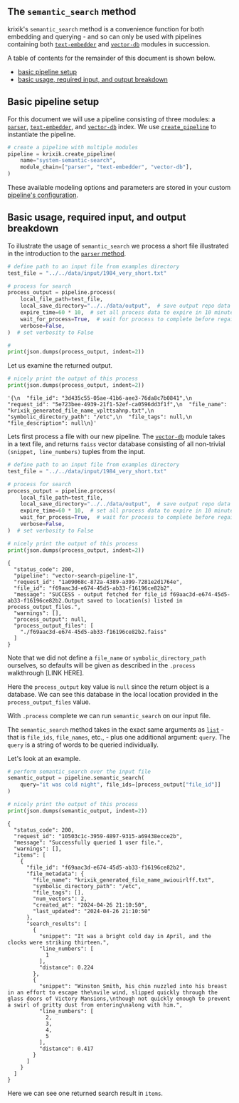 ## The `semantic_search` method

krixik's `semantic_search` method is a convenience function for both embedding and querying - and so can only be used with pipelines containing both [`text-embedder`](../modules/text-embedder.md) and [`vector-db`](../modules/vector-db.md) modules in succession.

A table of contents for the remainder of this document is shown below.

- [basic pipeline setup](#basic-pipeline-setup)
- [basic usage, required input, and output breakdown](#basic-usage,-required-input,-and-output-breakdown)

## Basic pipeline setup

For this document we will use a pipeline consisting of three modules: a [`parser`](../modules/parser.md), [`text-embedder`](../modules/text-embedder.md), and [`vector-db`](../modules/vector-db.md) index.  We use [`create_pipeline`](../system/create_save_load.md) to instantiate the pipeline.


```python
# create a pipeline with multiple modules
pipeline = krixik.create_pipeline(
    name="system-semantic-search",
    module_chain=["parser", "text-embedder", "vector-db"],
)
```

These available modeling options and parameters are stored in your custom [pipeline's configuration](../system/create_save_load.md).

## Basic usage, required input, and output breakdown

To illustrate the usage of `semantic_search` we process a short file illustrated in the introduction to the [`parser` method](../modules/parser.md).


```python
# define path to an input file from examples directory
test_file = "../../data/input/1984_very_short.txt"

# process for search
process_output = pipeline.process(
    local_file_path=test_file,
    local_save_directory="../../data/output",  # save output repo data output subdir
    expire_time=60 * 10,  # set all process data to expire in 10 minutes
    wait_for_process=True,  # wait for process to complete before regaining ide
    verbose=False,
)  # set verbosity to False

#
print(json.dumps(process_output, indent=2))
```

Let us examine the returned output.


```python
# nicely print the output of this process
print(json.dumps(process_output, indent=2))
```


    '{\n  "file_id": "3d435c55-05ae-41b6-aee3-76da8c7b0841",\n  "request_id": "5e723bee-4939-21f1-52ef-ca0596dd3f1f",\n  "file_name": "krixik_generated_file_name_vplttsahnp.txt",\n  "symbolic_directory_path": "/etc",\n  "file_tags": null,\n  "file_description": null\n}'


Lets first process a file with our new pipeline.  The [`vector-db`](../modules/vector-db.md) module takes in a text file, and returns `faiss` vector database consisting of all non-trivial `(snippet, line_numbers)` tuples from the input.


```python
# define path to an input file from examples directory
test_file = "../../data/input/1984_very_short.txt"

# process for search
process_output = pipeline.process(
    local_file_path=test_file,
    local_save_directory="../../data/output",  # save output repo data output subdir
    expire_time=60 * 10,  # set all process data to expire in 10 minutes
    wait_for_process=True,  # wait for process to complete before regaining ide
    verbose=False,
)  # set verbosity to False

# nicely print the output of this process
print(json.dumps(process_output, indent=2))
```

    {
      "status_code": 200,
      "pipeline": "vector-search-pipeline-1",
      "request_id": "1a09068c-872a-4389-a399-7281e2d1764e",
      "file_id": "f69aac3d-e674-45d5-ab33-f16196ce82b2",
      "message": "SUCCESS - output fetched for file_id f69aac3d-e674-45d5-ab33-f16196ce82b2.Output saved to location(s) listed in process_output_files.",
      "warnings": [],
      "process_output": null,
      "process_output_files": [
        "./f69aac3d-e674-45d5-ab33-f16196ce82b2.faiss"
      ]
    }


Note that we did not define a `file_name` or `symbolic_directory_path` ourselves, so defaults will be given as described in the `.process` walkthrough [LINK HERE].

Here the `process_output` key value is `null` since the return object is a database.  We can see this database in the local location provided in the `process_output_files` value.

With `.process` complete we can run `semantic_search` on our input file. 

The `semantic_search` method takes in the exact same arguments as [`list`](../system/list.md) - that is `file_ids`, `file_names`, etc., - plus one additional argument: `query`.  The `query` is a string of words to be queried individually.

Let's look at an example.


```python
# perform semantic_search over the input file
semantic_output = pipeline.semantic_search(
    query="it was cold night", file_ids=[process_output["file_id"]]
)

# nicely print the output of this process
print(json.dumps(semantic_output, indent=2))
```

    {
      "status_code": 200,
      "request_id": "10503c1c-3959-4897-9315-a69438ecce2b",
      "message": "Successfully queried 1 user file.",
      "warnings": [],
      "items": [
        {
          "file_id": "f69aac3d-e674-45d5-ab33-f16196ce82b2",
          "file_metadata": {
            "file_name": "krixik_generated_file_name_awiouirlff.txt",
            "symbolic_directory_path": "/etc",
            "file_tags": [],
            "num_vectors": 2,
            "created_at": "2024-04-26 21:10:50",
            "last_updated": "2024-04-26 21:10:50"
          },
          "search_results": [
            {
              "snippet": "It was a bright cold day in April, and the clocks were striking thirteen.",
              "line_numbers": [
                1
              ],
              "distance": 0.224
            },
            {
              "snippet": "Winston Smith, his chin nuzzled into his breast in an effort to escape the\nvile wind, slipped quickly through the glass doors of Victory Mansions,\nthough not quickly enough to prevent a swirl of gritty dust from entering\nalong with him.",
              "line_numbers": [
                2,
                3,
                4,
                5
              ],
              "distance": 0.417
            }
          ]
        }
      ]
    }


Here we can see one returned search result in `items`.
